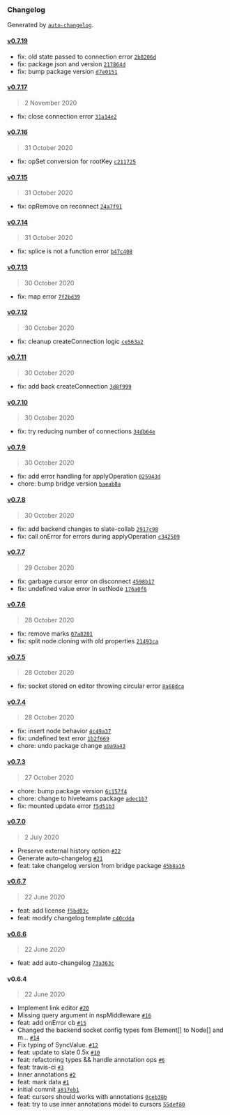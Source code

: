 ### Changelog

Generated by [`auto-changelog`](https://github.com/CookPete/auto-changelog).

#### [v0.7.19](https://github.com/hiveteams/slate-collaborative/compare/v0.7.17...v0.7.19)

- fix: old state passed to connection error [`2b8206d`](https://github.com/hiveteams/slate-collaborative/commit/2b8206d1c574ec82b3d1687515d1e4db8652573b)
- fix: package json and version [`217864d`](https://github.com/hiveteams/slate-collaborative/commit/217864dc69613ae6467a14f68cc5c01015dd5000)
- fix: bump package version [`d7e0151`](https://github.com/hiveteams/slate-collaborative/commit/d7e01518a8f3972369424a3143fadc21158940ba)

#### [v0.7.17](https://github.com/hiveteams/slate-collaborative/compare/v0.7.16...v0.7.17)

> 2 November 2020

- fix: close connection error [`31a14e2`](https://github.com/hiveteams/slate-collaborative/commit/31a14e2a3519ea3076071a4d8fdfd48b26bb3d34)

#### [v0.7.16](https://github.com/hiveteams/slate-collaborative/compare/v0.7.15...v0.7.16)

> 31 October 2020

- fix: opSet conversion for rootKey [`c211725`](https://github.com/hiveteams/slate-collaborative/commit/c21172517aaa77818f593a1a3d11236ed88c8e96)

#### [v0.7.15](https://github.com/hiveteams/slate-collaborative/compare/v0.7.14...v0.7.15)

> 31 October 2020

- fix: opRemove on reconnect [`24a7f91`](https://github.com/hiveteams/slate-collaborative/commit/24a7f917fe83453264612e9275d9ae611959596c)

#### [v0.7.14](https://github.com/hiveteams/slate-collaborative/compare/v0.7.13...v0.7.14)

> 31 October 2020

- fix: splice is not a function error [`b47c408`](https://github.com/hiveteams/slate-collaborative/commit/b47c4089197fe6cbae8de3abe55ecb89e3068c5a)

#### [v0.7.13](https://github.com/hiveteams/slate-collaborative/compare/v0.7.12...v0.7.13)

> 30 October 2020

- fix: map error [`7f2bd39`](https://github.com/hiveteams/slate-collaborative/commit/7f2bd394028c242af7d30d2a59da1e1e3a256997)

#### [v0.7.12](https://github.com/hiveteams/slate-collaborative/compare/v0.7.11...v0.7.12)

> 30 October 2020

- fix: cleanup createConnection logic [`ce563a2`](https://github.com/hiveteams/slate-collaborative/commit/ce563a2514afd19f4c12e7d721e0b8f85fdded8e)

#### [v0.7.11](https://github.com/hiveteams/slate-collaborative/compare/v0.7.10...v0.7.11)

> 30 October 2020

- fix: add back createConnection [`3d8f999`](https://github.com/hiveteams/slate-collaborative/commit/3d8f999872d78f335c3ee578d65812689be5ffda)

#### [v0.7.10](https://github.com/hiveteams/slate-collaborative/compare/v0.7.9...v0.7.10)

> 30 October 2020

- fix: try reducing number of connections [`34db64e`](https://github.com/hiveteams/slate-collaborative/commit/34db64edafb06e4b381885dac50fd61915b5f442)

#### [v0.7.9](https://github.com/hiveteams/slate-collaborative/compare/v0.7.8...v0.7.9)

> 30 October 2020

- fix: add error handling for applyOperation [`025943d`](https://github.com/hiveteams/slate-collaborative/commit/025943de4e60e820619ec7bf76d97e757270d670)
- chore: bump bridge version [`baeab8a`](https://github.com/hiveteams/slate-collaborative/commit/baeab8a74c72481978fc1d2021ef1fb903060a80)

#### [v0.7.8](https://github.com/hiveteams/slate-collaborative/compare/v0.7.7...v0.7.8)

> 30 October 2020

- fix: add backend changes to slate-collab [`2917c98`](https://github.com/hiveteams/slate-collaborative/commit/2917c980100c983014035aa4a4ed47ea07c70a01)
- fix: call onError for errors during applyOperation [`c342509`](https://github.com/hiveteams/slate-collaborative/commit/c3425096e2a8c656c25c4dfacb1f3a25a37b611d)

#### [v0.7.7](https://github.com/hiveteams/slate-collaborative/compare/v0.7.6...v0.7.7)

> 29 October 2020

- fix: garbage cursor error on disconnect [`4598b17`](https://github.com/hiveteams/slate-collaborative/commit/4598b1758a7547414bac8cca4d44c005d0c4c01f)
- fix: undefined value error in setNode [`176a0f6`](https://github.com/hiveteams/slate-collaborative/commit/176a0f650d214108e9705f315824b9229818570f)

#### [v0.7.6](https://github.com/hiveteams/slate-collaborative/compare/v0.7.5...v0.7.6)

> 28 October 2020

- fix: remove marks [`07a8201`](https://github.com/hiveteams/slate-collaborative/commit/07a82012151442594b81d01dd90a25036c8bceeb)
- fix: split node cloning with old properties [`21493ca`](https://github.com/hiveteams/slate-collaborative/commit/21493ca2388656be638e2966863375d214f288bc)

#### [v0.7.5](https://github.com/hiveteams/slate-collaborative/compare/v0.7.4...v0.7.5)

> 28 October 2020

- fix: socket stored on editor throwing circular error [`8a68dca`](https://github.com/hiveteams/slate-collaborative/commit/8a68dcabae0233cbeb0d25853a1ddbf3f40afcc5)

#### [v0.7.4](https://github.com/hiveteams/slate-collaborative/compare/v0.7.3...v0.7.4)

> 28 October 2020

- fix: insert node behavior [`4c49a37`](https://github.com/hiveteams/slate-collaborative/commit/4c49a37fdb3797cab3b2b0210ef14ee676b51ceb)
- fix: undefined text error [`1b2f669`](https://github.com/hiveteams/slate-collaborative/commit/1b2f6693ee9f0c7f9cef7653e186a0dffa163857)
- chore: undo package change [`a9a9a43`](https://github.com/hiveteams/slate-collaborative/commit/a9a9a4316cc8a5db87cf80b5f5a782c853969d01)

#### [v0.7.3](https://github.com/hiveteams/slate-collaborative/compare/v0.7.0...v0.7.3)

> 27 October 2020

- chore: bump package version [`6c157f4`](https://github.com/hiveteams/slate-collaborative/commit/6c157f43ced89a57bd982dd11f17d11eb7b18f20)
- chore: change to hiveteams package [`adec1b7`](https://github.com/hiveteams/slate-collaborative/commit/adec1b719bd05b2f07a59fe8242a3dbfff1e0689)
- fix: mounted update error [`f5d51b3`](https://github.com/hiveteams/slate-collaborative/commit/f5d51b3444a0c205b4bf08fb3609758c18f34831)

#### [v0.7.0](https://github.com/hiveteams/slate-collaborative/compare/v0.6.7...v0.7.0)

> 2 July 2020

- Preserve external history option [`#22`](https://github.com/hiveteams/slate-collaborative/pull/22)
- Generate auto-changelog [`#21`](https://github.com/hiveteams/slate-collaborative/pull/21)
- feat: take changelog version from bridge package [`45b8a16`](https://github.com/hiveteams/slate-collaborative/commit/45b8a16ef57e582a617c7f6284de697a90e16030)

#### [v0.6.7](https://github.com/hiveteams/slate-collaborative/compare/v0.6.6...v0.6.7)

> 22 June 2020

- feat: add license [`f5bd03c`](https://github.com/hiveteams/slate-collaborative/commit/f5bd03cf27a1c620c69e6823b433963aea84610e)
- feat: modify changelog template [`c40cdda`](https://github.com/hiveteams/slate-collaborative/commit/c40cdda45d478b733f195058ef7b239bbb476aeb)

#### [v0.6.6](https://github.com/hiveteams/slate-collaborative/compare/v0.6.4...v0.6.6)

> 22 June 2020

- feat: add auto-changelog [`73a363c`](https://github.com/hiveteams/slate-collaborative/commit/73a363c8b3c0839046c255774580143eee6e1ee8)

#### v0.6.4

> 22 June 2020

- Implement link editor [`#20`](https://github.com/hiveteams/slate-collaborative/pull/20)
- Missing query argument in nspMiddleware [`#16`](https://github.com/hiveteams/slate-collaborative/pull/16)
- feat: add onError cb [`#15`](https://github.com/hiveteams/slate-collaborative/pull/15)
- Changed the backend socket config types fom Element[] to Node[] and m… [`#14`](https://github.com/hiveteams/slate-collaborative/pull/14)
- Fix typing of SyncValue. [`#12`](https://github.com/hiveteams/slate-collaborative/pull/12)
- feat: update to slate 0.5x [`#10`](https://github.com/hiveteams/slate-collaborative/pull/10)
- feat: refactoring types && handle annotation ops [`#6`](https://github.com/hiveteams/slate-collaborative/pull/6)
- feat: travis-ci [`#3`](https://github.com/hiveteams/slate-collaborative/pull/3)
- Inner annotations [`#2`](https://github.com/hiveteams/slate-collaborative/pull/2)
- feat: mark data [`#1`](https://github.com/hiveteams/slate-collaborative/pull/1)
- initial commit [`a817eb1`](https://github.com/hiveteams/slate-collaborative/commit/a817eb1cebf296495099e67a7939e7a09f0e5b48)
- feat: cursors should works with annotations [`0ceb38b`](https://github.com/hiveteams/slate-collaborative/commit/0ceb38bbfd26d90e2b712ea450badbdb8b5c7b52)
- feat: try to use inner annotations model to cursors [`55def80`](https://github.com/hiveteams/slate-collaborative/commit/55def80703584964234b6fe8c5a73a3c2f05352f)

